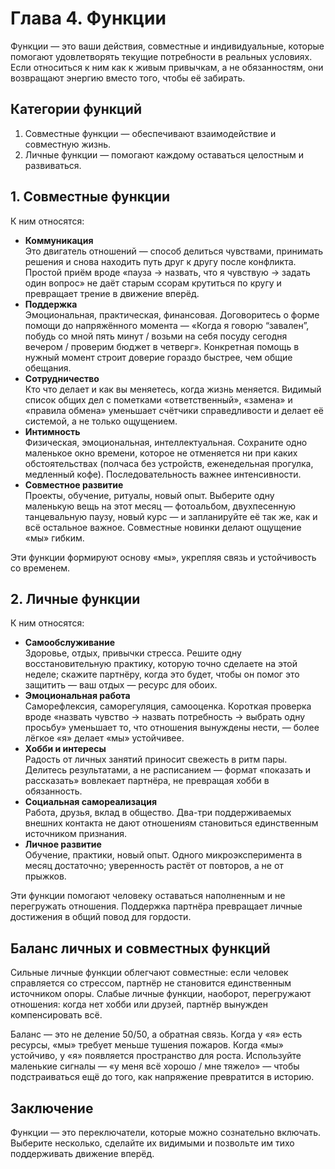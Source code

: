 # Глава 4. Функции

Функции — это ваши действия, совместные и индивидуальные, которые помогают удовлетворять текущие потребности в реальных условиях. Если относиться к ним как к живым привычкам, а не обязанностям, они возвращают энергию вместо того, чтобы её забирать.

## Категории функций

1. Совместные функции — обеспечивают взаимодействие и совместную жизнь.
2. Личные функции — помогают каждому оставаться целостным и развиваться.

## 1. Совместные функции

К ним относятся:

- **Коммуникация**<br/>
  Это двигатель отношений — способ делиться чувствами, принимать решения и снова находить путь друг к другу после конфликта. Простой приём вроде «пауза → назвать, что я чувствую → задать один вопрос» не даёт старым ссорам крутиться по кругу и превращает трение в движение вперёд.
- **Поддержка**<br/>
  Эмоциональная, практическая, финансовая. Договоритесь о форме помощи до напряжённого момента — «Когда я говорю “завален”, побудь со мной пять минут / возьми на себя посуду сегодня вечером / проверим бюджет в четверг». Конкретная помощь в нужный момент строит доверие гораздо быстрее, чем общие обещания.
- **Сотрудничество**<br/>
  Кто что делает и как вы меняетесь, когда жизнь меняется. Видимый список общих дел с пометками «ответственный», «замена» и «правила обмена» уменьшает счётчики справедливости и делает её системой, а не только ощущением.
- **Интимность**<br/>
  Физическая, эмоциональная, интеллектуальная. Сохраните одно маленькое окно времени, которое не отменяется ни при каких обстоятельствах (полчаса без устройств, еженедельная прогулка, медленный кофе). Последовательность важнее интенсивности.
- **Совместное развитие**<br/>
  Проекты, обучение, ритуалы, новый опыт. Выберите одну маленькую вещь на этот месяц — фотоальбом, двухпесенную танцевальную паузу, новый курс — и запланируйте её так же, как и всё остальное важное. Совместные новинки делают ощущение «мы» гибким.

Эти функции формируют основу «мы», укрепляя связь и устойчивость со временем.

## 2. Личные функции

К ним относятся:

- **Самообслуживание**<br/>
  Здоровье, отдых, привычки стресса. Решите одну восстановительную практику, которую точно сделаете на этой неделе; скажите партнёру, когда это будет, чтобы он помог это защитить — ваш отдых — ресурс для обоих.
- **Эмоциональная работа**<br/>
  Саморефлексия, саморегуляция, самооценка. Короткая проверка вроде «назвать чувство → назвать потребность → выбрать одну просьбу» уменьшает то, что отношения вынуждены нести, — более лёгкое «я» делает «мы» устойчивее.
- **Хобби и интересы**<br/>
  Радость от личных занятий приносит свежесть в ритм пары. Делитесь результатами, а не расписанием — формат «показать и рассказать» вовлекает партнёра, не превращая хобби в обязанность.
- **Социальная самореализация**<br/>
  Работа, друзья, вклад в общество. Два-три поддерживаемых внешних контакта не дают отношениям становиться единственным источником признания.
- **Личное развитие**<br/>
  Обучение, практики, новый опыт. Одного микроэксперимента в месяц достаточно; уверенность растёт от повторов, а не от прыжков.

Эти функции помогают человеку оставаться наполненным и не перегружать отношения. Поддержка партнёра превращает личные достижения в общий повод для гордости.

## Баланс личных и совместных функций

Сильные личные функции облегчают совместные: если человек справляется со стрессом, партнёр не становится единственным источником опоры. Слабые личные функции, наоборот, перегружают отношения: когда нет хобби или друзей, партнёр вынужден компенсировать всё.

Баланс — это не деление 50/50, а обратная связь. Когда у «я» есть ресурсы, «мы» требует меньше тушения пожаров. Когда «мы» устойчиво, у «я» появляется пространство для роста. Используйте маленькие сигналы — «у меня всё хорошо / мне тяжело» — чтобы подстраиваться ещё до того, как напряжение превратится в историю.

## Заключение

Функции — это переключатели, которые можно сознательно включать. Выберите несколько, сделайте их видимыми и позвольте им тихо поддерживать движение вперёд.
